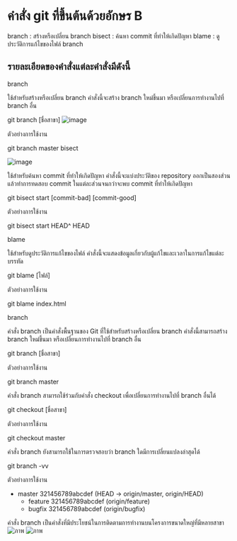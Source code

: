 # คำสั่ง git ที่ขึ้นต้นด้วยอักษร B
 branch : สร้างหรือเปลี่ยน branch
    bisect : ค้นหา commit ที่ทำให้เกิดปัญหา
    blame : ดูประวัติการแก้ไขของไฟล์
    branch

## รายละเอียดของคำสั่งแต่ละคำสั่งมีดังนี้

branch

ใช้สำหรับสร้างหรือเปลี่ยน branch คำสั่งนี้จะสร้าง branch ใหม่ขึ้นมา หรือเปลี่ยนการทำงานไปที่ branch อื่น

git branch [ชื่อสาขา]
![image](https://github.com/AnchisaPhetnoi/Git_A-Z_Mission_65030289/assets/144197034/88e1c3f4-a844-409d-8041-1c196cd1bbf3)

ตัวอย่างการใช้งาน

git branch master
bisect

![image](https://github.com/AnchisaPhetnoi/Git_A-Z_Mission_65030289/assets/144197034/6373bda2-d853-4574-af7a-8444d09d93ce)

ใช้สำหรับค้นหา commit ที่ทำให้เกิดปัญหา คำสั่งนี้จะแบ่งประวัติของ repository ออกเป็นสองส่วน แล้วทำการทดสอบ commit ในแต่ละส่วนจนกว่าจะพบ commit ที่ทำให้เกิดปัญหา

git bisect start [commit-bad] [commit-good]

ตัวอย่างการใช้งาน

git bisect start HEAD^ HEAD

blame

ใช้สำหรับดูประวัติการแก้ไขของไฟล์ คำสั่งนี้จะแสดงข้อมูลเกี่ยวกับผู้แก้ไขและเวลาในการแก้ไขแต่ละบรรทัด

git blame [ไฟล์]

ตัวอย่างการใช้งาน

git blame index.html

branch

คำสั่ง branch เป็นคำสั่งพื้นฐานของ Git ที่ใช้สำหรับสร้างหรือเปลี่ยน branch คำสั่งนี้สามารถสร้าง branch ใหม่ขึ้นมา หรือเปลี่ยนการทำงานไปที่ branch อื่น

git branch [ชื่อสาขา]

ตัวอย่างการใช้งาน

git branch master

คำสั่ง branch สามารถใช้ร่วมกับคำสั่ง checkout เพื่อเปลี่ยนการทำงานไปที่ branch อื่นได้

git checkout [ชื่อสาขา]

ตัวอย่างการใช้งาน

git checkout master

คำสั่ง branch ยังสามารถใช้ในการตรวจสอบว่า branch ใดมีการเปลี่ยนแปลงล่าสุดได้

git branch -vv

ตัวอย่างการใช้งาน

* master  321456789abcdef (HEAD -> origin/master, origin/HEAD)
   * feature  321456789abcdef (origin/feature)
   * bugfix   321456789abcdef (origin/bugfix)

คำสั่ง branch เป็นคำสั่งที่มีประโยชน์ในการติดตามการทำงานบนโครงการขนาดใหญ่ที่มีหลายสาขา
![ภาพ](https://github.com/AnchisaPhetnoi/Git_A-Z_Mission_65030289/assets/144197034/a5791ce6-accf-4847-8d63-d7d51520bd22)
![ภาพ](https://github.com/AnchisaPhetnoi/Git_A-Z_Mission_65030289/assets/144197034/2c3c9393-cbcb-4159-ad14-7339f3440f2d)

